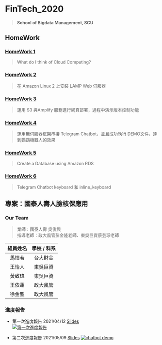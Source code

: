# FinTech_2020

> #### School of Bigdata Management, SCU

## HomeWork
### [HomeWork 1](https://github.com/cherrytora/FinTech/blob/main/HW_1.md) 
> What do I think of Cloud Computing?

### [HomeWork 2](https://github.com/cherrytora/FinTech/blob/main/HW_2.md) 
> 在 Amazon Linux 2 上安裝 LAMP Web 伺服器

### [HomeWork 3](https://github.com/cherrytora/FinTech/blob/main/HW_3.md)
> 運用 S3 與Amplify 服務進行網頁部署，過程中演示版本控制功能

### [HomeWork 4](https://github.com/cherrytora/FinTech/blob/main/HW_4.md)
> 運用無伺服器框架串接 Telegram Chatbot，並且成功執行 DEMO文件，達到鸚鵡機器人的效果  

### [HomeWork 5](https://github.com/cherrytora/FinTech/blob/main/HW_5.md)
> Create a Database using Amazon RDS 

### [HomeWork 6](https://github.com/cherrytora/FinTech/blob/main/HW_6.md)
> Telegram Chatbot keyboard 和 inline_keyboard

## 專案：國泰人壽人臉核保應用 
### Our Team
> 業師：國泰人壽 吳俊興    
> 指導老師：政大風管彭金隆老師、東吳巨資蔡芸琤老師

| 組員姓名   | 學校 / 科系   | 
| :---: | :-------------: | 
| 馬愷若   | 台大財金       | 
| 王怡人   | 東吳巨資       | 
| 黃致瑋   | 東吳巨資       |
| 王依蓮   | 政大風管       | 
| 徐金聖   | 政大風管       | 

### 進度報告
* 第一次進度報告  2021/04/12  [Slides](https://github.com/cherrytora/FinTech/blob/main/%E9%80%B2%E5%BA%A6%E5%A0%B1%E5%91%8A/%E9%80%B2%E5%BA%A6%E5%A0%B1%E5%91%8A_20200426.pdf)  
[![第一次進度報告](http://img.youtube.com/vi/QZrZ1keDxIA/0.jpg)](https://www.youtube.com/watch?v=QZrZ1keDxIA)  
  
* 第二次進度報告 2021/05/09 [Slides](https://github.com/cherrytora/FinTech/blob/main/%E9%80%B2%E5%BA%A6%E5%A0%B1%E5%91%8A/%E9%80%B2%E5%BA%A6%E5%A0%B1%E5%91%8A_20200509.pdf)
[![chatbot demo](http://img.youtube.com/vi/LByu7WUMmww/0.jpg)](https://www.youtube.com/watch?v=LByu7WUMmww)



